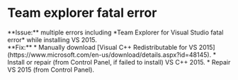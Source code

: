 <h1>Team explorer fatal error</h1>
**Issue:** multiple errors including *Team Explorer for Visual Studio fatal error* while installing VS 2015. </br>
**Fix:**
 * Manually download [Visual C++ Redistributable for VS 2015](https://www.microsoft.com/en-us/download/details.aspx?id=48145). 
 * Install or repair (from Control Panel, if failed to install) VS C++ 2015.
 * Repair VS 2015 (from Control Panel).
